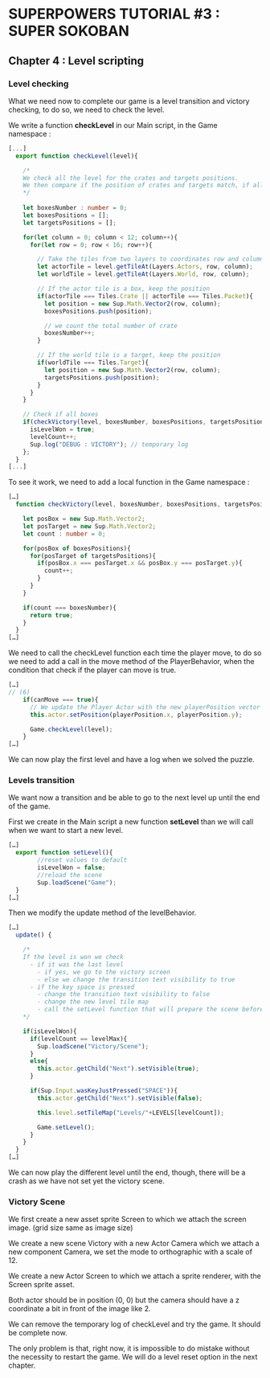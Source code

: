 # SUPERPOWERS TUTORIAL #3 : SUPER SOKOBAN
## Chapter 4 : Level scripting


### Level checking

What we need now to complete our game is a level transition and victory checking,
to do so, we need to check the level.

We write a function **checkLevel** in our Main script, in the Game namespace :

```TypeScript
[...]
  export function checkLevel(level){

    /*
    We check all the level for the crates and targets positions.
    We then compare if the position of crates and targets match, if all crate are on target, the level is won.
    */
    
    let boxesNumber : number = 0;
    let boxesPositions = [];
    let targetsPositions = [];

    for(let column = 0; column < 12; column++){
      for(let row = 0; row < 16; row++){

        // Take the tiles from two layers to coordinates row and column
        let actorTile = level.getTileAt(Layers.Actors, row, column);
        let worldTile = level.getTileAt(Layers.World, row, column);

        // If the actor tile is a box, keep the position
        if(actorTile === Tiles.Crate || actorTile === Tiles.Packet){
          let position = new Sup.Math.Vector2(row, column);
          boxesPositions.push(position);

          // we count the total number of crate
          boxesNumber++;
        }

        // If the world tile is a target, keep the position
        if(worldTile === Tiles.Target){
          let position = new Sup.Math.Vector2(row, column);
          targetsPositions.push(position);
        }
      }
    }

    // Check if all boxes
    if(checkVictory(level, boxesNumber, boxesPositions, targetsPositions)){
      isLevelWon = true;
      levelCount++;
      Sup.log("DEBUG : VICTORY"); // temporary log
    };
  }
[...]
```

To see it work, we need to add a local function in the Game namespace :

```TypeScript
[…]
  function checkVictory(level, boxesNumber, boxesPositions, targetsPositions){

    let posBox = new Sup.Math.Vector2;
    let posTarget = new Sup.Math.Vector2;
    let count : number = 0;

    for(posBox of boxesPositions){
      for(posTarget of targetsPositions){
        if(posBox.x === posTarget.x && posBox.y === posTarget.y){
          count++;
        }
      }
    }

    if(count === boxesNumber){
      return true;
    }
  }
[…]
```


We need to call the checkLevel function each time the player move, to do so we need to add a call in the move method of the PlayerBehavior, when the condition that check if the player can move is true.

```TypeScript
[…]
// (6)
    if(canMove === true){
      // We update the Player Actor with the new playerPosition vector coordinate
      this.actor.setPosition(playerPosition.x, playerPosition.y);

      Game.checkLevel(level);
    }
[…]
```

We can now play the first level and have a log when we solved the puzzle.

### Levels transition

We want now a transition and be able to go to the next level up until the end of the game.

First we create in the Main script a new function **setLevel** than we will call when we want to start a new level.

```TypeScript
[…]
  export function setLevel(){
        //reset values to default
        isLevelWon = false;
        //reload the scene
        Sup.loadScene("Game");
  }
[…]
```

Then we modify the update method of the levelBehavior.

```TypeScript
[…]
  update() {

    /*
    If the level is won we check
      - if it was the last level
        - if yes, we go to the victory screen
        - else we change the transition text visibility to true
      - if the key space is pressed
        - change the transition text visibility to false
        - change the new level tile map
        - call the setLevel function that will prepare the scene before to reload it
    */

    if(isLevelWon){
      if(levelCount == levelMax){
        Sup.loadScene("Victory/Scene");
      }
      else{
        this.actor.getChild("Next").setVisible(true);
      }

      if(Sup.Input.wasKeyJustPressed("SPACE")){
        this.actor.getChild("Next").setVisible(false);

        this.level.setTileMap("Levels/"+LEVELS[levelCount]);

        Game.setLevel();
      }
    }
  }
[…]
```
We can now play the different level until the end, though, there will be a crash
as we have not set yet the victory scene.

### Victory Scene

We first create a new asset sprite Screen to which we attach the screen image. (grid size same as image size)

We create a new scene Victory with a new Actor Camera which we attach a new
component Camera, we set the mode to orthographic with a scale of 12.

We create a new Actor Screen to which we attach a sprite renderer, with the Screen sprite asset.

Both actor should be in position (0, 0) but the camera should have a z coordinate a
bit in front of the image like 2.


We can remove the temporary log of checkLevel and try the game. It should be complete now.

The only problem is that, right now, it is impossible to do mistake without the
necessity to restart the game. We will do a level reset option in the next chapter.
